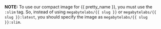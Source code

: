 **NOTE:** To use our compact image for {{ pretty_name }}, you must use the `:slim` tag. So, instead of using `megabytelabs/{{ slug }}` or `megabytelabs/{{ slug }}:latest`, you should specify the image as `megabytelabs/{{ slug }}:slim`.